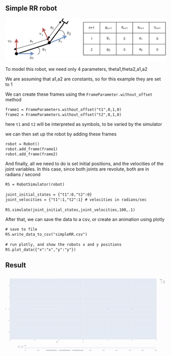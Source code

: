## Simple RR robot

![](../../images/SimpleRR.png)

To model this robot, we need only 4 parameters, theta1,theta2,a1,a2

We are assuming that a1,a2 are constants, so for this example they are set to 1

We can create these frames using the `FrameParameter.without_offset` method

```python3
frame1 = FrameParameters.without_offset("t1",0,1,0)
frame2 = FrameParameters.without_offset("t2",0,1,0)
```

here `t1` and `t2` will be interpreted as symbols, to be varied by the simulator

we can then set up the robot by adding these frames
```python3
robot = Robot()
robot.add_frame(frame1)
robot.add_frame(frame2)
```

And finally, all we need to do is set initial positions, and the velocities of the joint variables. In this case, since both joints are revolute, both are in radians / second
```python3
RS = RobotSimulator(robot)

joint_initial_states = {"t1":0,"t2":0}
joint_velocities = {"t1":1,"t2":1} # velocities in radians/sec

RS.simulate(joint_initial_states,joint_velocities,100,.1)
```

After that, we can save the data to a csv, or create an animation using plotly
```python3
# save to file
RS.write_data_to_csv("simpleRR.csv")

# run plotly, and show the robots x and y positions
RS.plot_data({"x":"x","y":"y"})
```
## Result
![](../../images/RRexample.gif)